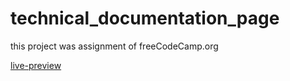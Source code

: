 # technical_documentation_page
this project was assignment of freeCodeCamp.org

[live-preview](https://nishanbhattarai327.github.io/technical_documentation_page/)
